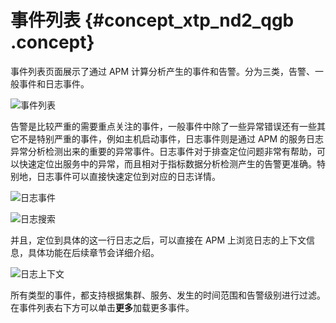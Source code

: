 # 事件列表 {#concept_xtp_nd2_qgb .concept}

事件列表页面展示了通过 APM 计算分析产生的事件和告警。分为三类，告警、一般事件和日志事件。

![事件列表](http://static-aliyun-doc.oss-cn-hangzhou.aliyuncs.com/assets/img/122869/154996053538443_zh-CN.png)

告警是比较严重的需要重点关注的事件，一般事件中除了一些异常错误还有一些其它不是特别严重的事件，例如主机启动事件，日志事件则是通过 APM 的服务日志异常分析检测出来的重要的异常事件。日志事件对于排查定位问题非常有帮助，可以快速定位出服务中的异常，而且相对于指标数据分析检测产生的告警更准确。特别地，日志事件可以直接快速定位到对应的日志详情。

![日志事件](http://static-aliyun-doc.oss-cn-hangzhou.aliyuncs.com/assets/img/122869/154996053638444_zh-CN.png)

![日志搜索](http://static-aliyun-doc.oss-cn-hangzhou.aliyuncs.com/assets/img/122869/154996053638445_zh-CN.png)

并且，定位到具体的这一行日志之后，可以直接在 APM 上浏览日志的上下文信息，具体功能在后续章节会详细介绍。

![日志上下文](http://static-aliyun-doc.oss-cn-hangzhou.aliyuncs.com/assets/img/122869/154996053638446_zh-CN.png)

所有类型的事件，都支持根据集群、服务、发生的时间范围和告警级别进行过滤。在事件列表右下方可以单击**更多**加载更多事件。


